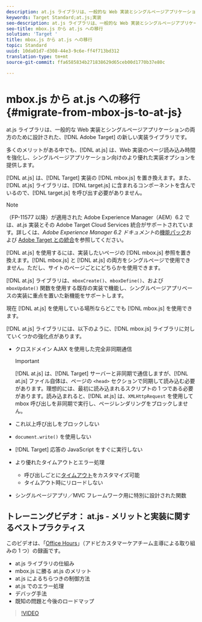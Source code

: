 ```yaml
---
description: at.js ライブラリは、一般的な Web 実装とシングルページアプリケーションの両方のために設計された、Adobe Target の新しい実装ライブラリです。
keywords: Target Standard;at.js;実装
seo-description: at.js ライブラリは、一般的な Web 実装とシングルページアプリケーションの両方のために設計された、Adobe Target の新しい実装ライブラリです。
seo-title: mbox.js から at.js への移行
solution: 'Target '
title: mbox.js から at.js への移行
topic: Standard
uuid: 10da01d7-d308-44e3-9c6e-ff4f713bd312
translation-type: tm+mt
source-git-commit: ffa6585834b271838629d65ceb00d1770b37e80c

---
```



# mbox.js から at.js への移行{#migrate-from-mbox-js-to-at-js}

at.js ライブラリは、一般的な Web 実装とシングルページアプリケーションの両方のために設計された、[!DNL Adobe Target] の新しい実装ライブラリです。

多くのメリットがある中でも、[!DNL at.js] は、Web 実装のページ読み込み時間を強化し、シングルページアプリケーション向けのより優れた実装オプションを提供します。

[!DNL at.js] は、[!DNL Target] 実装の [!DNL mbox.js] を置き換えます。また、[!DNL at.js] ライブラリは、[!DNL target.js] に含まれるコンポーネントを含んでいるので、[!DNL target.js] を呼び出す必要がありません。

>[!NOTE]
>
>（FP-11577 以降）が適用された Adobe Experience Manager（AEM）6.2 では、at.js 実装とその Adobe Target Cloud Services 統合がサポートされています。詳しくは、*Adobe Experience Manager 6.2 ドキュメント*の[機能パック](https://docs.adobe.com/docs/en/aem/6-2/release-notes/feature-packs.html)および [Adobe Target との統合](https://docs.adobe.com/docs/en/aem/6-2/administer/integration/marketing-cloud/target.html)を参照してください。

[!DNL at.js] を使用するには、実装したいページの [!DNL mbox.js] 参照を置き換えます。[!DNL mbox.js] と [!DNL at.js] の両方をシングルページで使用できません。ただし、サイトのページごとにどちらかを使用できます。

[!DNL at.js] ライブラリは、`mboxCreate()`、`mboxDefine()`、および `mboxUpdate()` 関数を使用する既存の実装で機能し、シングルページアプリベースの実装に重点を置いた新機能をサポートします。

現在 [!DNL at.js] を使用している場所ならどこでも [!DNL mbox.js] を使用できます。

[!DNL at.js] ライブラリには、以下のように、[!DNL mbox.js] ライブラリに対していくつかの強化点があります。

* クロスドメイン AJAX を使用した完全非同期通信

   >[!IMPORTANT]
   >
   >[!DNL at.js] は、[!DNL Target] サーバーと非同期で通信しますが、[!DNL at.js] ファイル自体は、ページの `<head>` セクションで同期して読み込む必要があります。理想的には、最初に読み込まれるスクリプトの 1 つである必要があります。読み込まれると、[!DNL at.js] は、`XMLHttpRequest` を使用して mbox 呼び出しを非同期で実行し、ページレンダリングをブロックしません。

* これ以上呼び出しをブロックしない
* `document.write()` を使用しない
* [!DNL Target] 応答の JavaScript をすぐに実行しない
* より優れたタイムアウトとエラー処理

   * 呼び出しごとに[タイムアウト](/help/c-implementing-target/c-implementing-target-for-client-side-web/targetgobalsettings.md)をカスタマイズ可能
   * タイムアウト時にリロードしない

* シングルページアプリ／MVC フレームワーク用に特別に設計された関数

## トレーニングビデオ： at.js - メリットと実装に関するベストプラクティス

このビデオは、「[Office Hours](../../../../cmp-resources-and-contact-information.md#concept_58EA30379D3B48C4848BA2A8C464A5B7)」（アドビカスタマーケアチーム主導による取り組みの 1 つ）の録画です。

* at.js ライブラリの仕組み
* mbox.js に勝る at.js のメリット
* at.js によるちらつきの制御方法
* at.js でのエラー処理
* デバッグ手法
* 既知の問題と今後のロードマップ

>[!VIDEO](https://video.tv.adobe.com/v/22223/)
